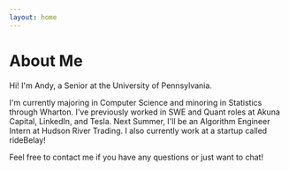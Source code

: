 ```yaml
---
layout: home
---
```


# About Me

Hi! I'm Andy, a Senior at the University of Pennsylvania.

I'm currently majoring in Computer Science and minoring in Statistics through Wharton. I've previously worked in SWE and Quant roles at Akuna Capital, LinkedIn, and Tesla. Next Summer, I'll be an Algorithm Engineer Intern at Hudson River Trading. I also currently work at a startup called rideBelay!

Feel free to contact me if you have any questions or just want to chat!
